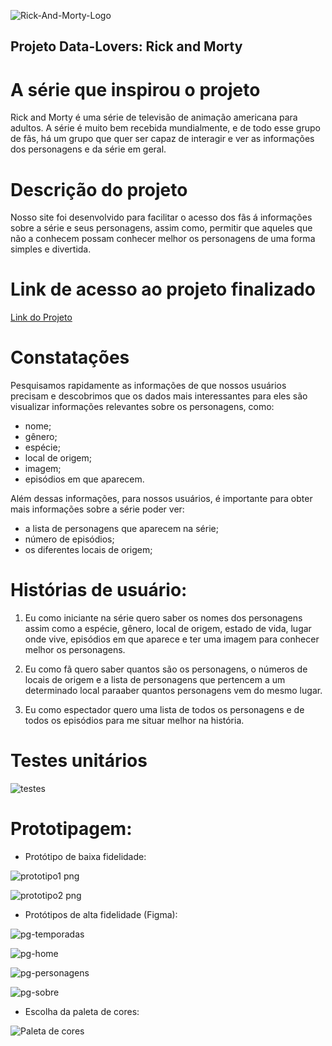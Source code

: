 ![Rick-And-Morty-Logo](https://user-images.githubusercontent.com/110473504/221887743-8f3f9363-9722-42de-9b9f-bf4056714ab3.png)

## Projeto Data-Lovers: Rick and Morty

# A série que inspirou o projeto

Rick and Morty é uma série de televisão de animação americana para adultos. A
série é muito bem recebida mundialmente, e de todo esse grupo de fãs, há um
grupo que quer ser capaz de interagir e ver as informações dos personagens e da
série em geral.

# Descrição do projeto

Nosso site foi desenvolvido para facilitar o acesso dos fãs á informações sobre a série e 
seus personagens, assim como, permitir que aqueles que não a conhecem possam conhecer melhor
os personagens de uma forma simples e divertida.

# Link de acesso ao projeto finalizado

[Link do Projeto](https://tamiresns.github.io/SAP009-data-lovers/src/)

# Constatações

Pesquisamos rapidamente as informações de que nossos usuários precisam e descobrimos que os 
dados mais interessantes para eles são visualizar informações relevantes sobre os personagens, como:
- nome;
- gênero;
- espécie;
- local de origem;
- imagem;
- episódios em que aparecem.

Além dessas informações, para nossos usuários, é importante para obter mais informações sobre a série poder ver:
- a lista de personagens que aparecem na série;
- número de episódios;
- os diferentes locais de origem;
 
# Histórias de usuário:

1. Eu como iniciante na série quero saber os nomes dos personagens assim como a espécie, 
gênero, local de origem, estado de vida, lugar onde vive, episódios em que aparece e ter uma 
imagem para conhecer melhor os personagens.

2. Eu como fã quero saber quantos são os personagens, o números de locais de origem e a lista 
de personagens que pertencem a um determinado local paraaber quantos personagens vem do mesmo lugar.

3. Eu como espectador quero uma lista de todos os personagens e de todos os episódios
para me situar melhor na história.

# Testes unitários

![testes](https://user-images.githubusercontent.com/110473504/223775809-8930901c-5a53-48a3-8ba4-59c140c54b90.png)

# Prototipagem: 

* Protótipo de baixa fidelidade:

![prototipo1 png](https://user-images.githubusercontent.com/110473504/221890831-d6d5e11d-fc7f-4316-8bd4-12d5a2858899.jpeg)

![prototipo2 png](https://user-images.githubusercontent.com/110473504/221890837-bef325a8-31ae-47de-bd67-fab95648350f.jpeg)


* Protótipos de alta fidelidade (Figma):

![pg-temporadas](https://user-images.githubusercontent.com/110473504/221890103-55d19222-6c16-4284-b268-9fbbc854f394.png)

![pg-home](https://user-images.githubusercontent.com/110473504/221890112-98ebc3a0-581c-4ddd-9e1a-a9547f0dabe0.png)

![pg-personagens](https://user-images.githubusercontent.com/110473504/221890115-f66adda5-16d2-49cd-90fa-7200a63e171c.png)

![pg-sobre](https://user-images.githubusercontent.com/110473504/221890120-91b07132-bf56-4136-b883-12500b3ddf59.png)


* Escolha da paleta de cores:

![Paleta de cores](https://user-images.githubusercontent.com/110473504/221887980-ee80c006-df0b-4963-8fee-d751d91d8cbc.png)

